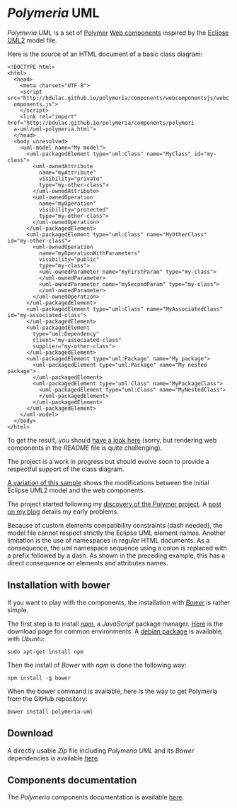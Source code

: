 *Polymeria* UML
========

*Polymeria* UML is a set of [Polymer](https://www.polymer-project.org/) [Web components](http://www.w3.org/TR/custom-elements/) inspired by the [Eclipse UML2](http://www.eclipse.org/modeling/mdt/?project=uml2) model file.


Here is the source of an HTML document of a basic class diagram:

    <!DOCTYPE html>
    <html>
      <head>
        <meta charset="UTF-8">
        <script src="http://bdulac.github.io/polymeria/components/webcomponentsjs/webc
      omponents.js">
        </script>
        <link rel="import" href="http://bdulac.github.io/polymeria/components/polymeri
      a-uml/uml-polymeria.html">
      </head>
      <body unresolved>
        <uml-model name="My model">
          <uml-packagedElement type="uml:Class" name="MyClass" id="my-class">
            <uml-ownedAttribute
              name="myAttribute"
              visibility="private"
              type="my-other-class">
            </uml-ownedAttribute>
            <uml-ownedOperation
              name="myOperation"
              visibility="protected"
              type="my-other-class">
            </uml-ownedOperation>
          </uml-packagedElement>
          <uml-packagedElement type="uml:Class" name="MyOtherClass" id="my-other-class">
            <uml-ownedOperation
              name="myOperationWithParameters"
              visibility="public"
              type="my-class">
              <uml-ownedParameter name="myFirstParam" type="my-class">
              </uml-ownedParameter>
              <uml-ownedParameter name="mySecondParam" type="my-class">
              </uml-ownedParameter>
            </uml-ownedOperation>
          </uml-packagedElement>
          <uml-packagedElement type="uml:Class" name="MyAssociatedClass" id="my-associated-class">
          </uml-packagedElement>
          <uml-packagedElement
            type="uml:Dependency"
            client="my-associated-class"
            supplier="my-other-class">
          </uml-packagedElement>
          <uml-packagedElement type="uml:Package" name="My package">
            <uml-packagedElement type="uml:Package" name="My nested package">
            </uml-packagedElement>
            <uml-packagedElement type="uml:Class" name="MyPackageClass">
              <uml-packagedElement type="uml:Class" name="MyNestedClass">
              </uml-packagedElement>
            </uml-packagedElement>
          </uml-packagedElement>
        </uml-model>
      </body>
    </html>
    

To get the result, you should [have a look here](http://bdulac.github.io/polymeria/sample/general/) (sorry, but rendering web components in the *README* file is quite challenging).

The project is a work in progress but should evolve soon to provide a respectful support of the class diagram.

[A variation of this sample](http://bdulac.github.io/sample/polymeria) shows the modifications between the initial Eclipse UML2 model and the web components.

The project started following my [discovery of the Polymer project](http://bdulac.github.io/note/web-components-polymer). A [post on my blog](http://bdulac.github.io/note/web-components-adaptation-xml-document) details my early problems.

Because of custom elements compatibility constraints (dash needed), the model file cannot respect strictly the Eclipse UML element names. Another limitation is the use of namespaces in regular HTML documents. As a consequence, the *uml* namespace sequence using a colon is replaced with a prefix followed by a dash. As shown in the preceding example, this has a direct consequence on elements and attributes names.

Installation with bower
--------

If you want to play with the components, the installation with *[Bower](https://bower.io/)* is rather simple.

The first step is to install *[npm](https://www.npmjs.com/)*,  a *JavaScript* package manager. [Here](https://nodejs.org/en/download/) is the download page for common environments. A [debian package](https://packages.debian.org/sid/npm) is available, with *Ubuntu*:
```
sudo apt-get install npm
```

Then the install of *Bower* with *npm* is done the following way:
```
npm install -g bower
```

When the bower command is available, here is the way to get Polymeria from the GitHub repository:
```
bower install polymeria-uml
```

Download
--------

A directly usable *Zip* file including *Polymeria UML* and its *Bower* dependencies is available [here](http://bdulac.github.io/polymeria/polymeria_0.0.5.zip).

Components documentation
--------

The *Polymeria* components documentation is available [here](http://bdulac.github.io/polymeria/components/polymeria-uml/).